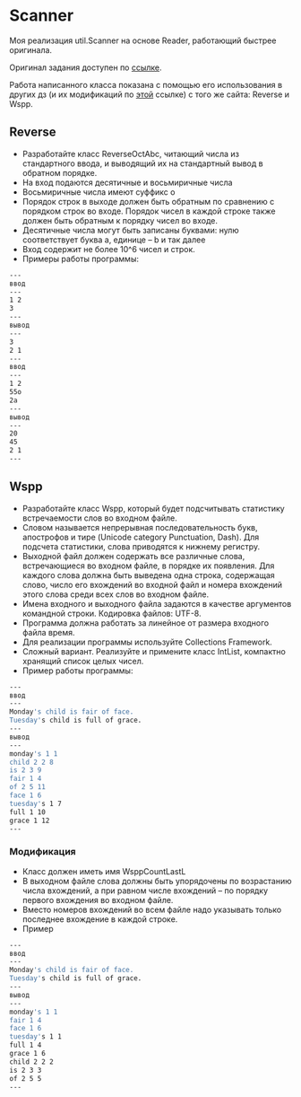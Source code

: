 # Scanner
Моя реализация util.Scanner на основе Reader, работающий быстрее оригинала.

Оригинал задания доступен по [ссылке](https://www.kgeorgiy.info/courses/prog-intro/homeworks.html#scanner).

Работа написанного класса показана с помощью его использования в других дз (и их модификаций по [этой](https://www.kgeorgiy.info/git/geo/prog-intro-2022/) ссылке) с того же сайта: Reverse и Wspp. 

## Reverse

- Разработайте класс ReverseOctAbc, читающий числа из стандартного ввода, и выводящий их на стандартный вывод в обратном порядке.
- На вход подаются десятичные и восьмиричные числа
- Восьмиричные числа имеют суффикс o
- Порядок строк в выходе должен быть обратным по сравнению с порядком строк во входе. Порядок чисел в каждой строке также должен быть обратным к порядку чисел во входе.
- Десятичные числа могут быть записаны буквами: нулю соответствует буква a, единице – b и так далее
- Вход содержит не более 10^6 чисел и строк.
- Примеры работы программы:
```sh
---
ввод
---
1 2
3
---
вывод
---
3
2 1
---
ввод
---
1 2
55o
2a
---
вывод
---
20 
45 
2 1 
---
```

## Wspp

- Разработайте класс Wspp, который будет подсчитывать статистику встречаемости слов во входном файле.
- Словом называется непрерывная последовательность букв, апострофов и тире (Unicode category Punctuation, Dash). Для подсчета статистики, слова приводятся к нижнему регистру.
- Выходной файл должен содержать все различные слова, встречающиеся во входном файле, в порядке их появления. Для каждого слова должна быть выведена одна строка, содержащая слово, число его вхождений во входной файл и номера вхождений этого слова среди всех слов во входном файле.
- Имена входного и выходного файла задаются в качестве аргументов командной строки. Кодировка файлов: UTF-8.
- Программа должна работать за линейное от размера входного файла время.
- Для реализации программы используйте Collections Framework.
- Сложный вариант. Реализуйте и примените класс IntList, компактно хранящий список целых чисел.
- Пример работы программы:

```sh
---
ввод
---
Monday's child is fair of face.
Tuesday's child is full of grace.
---
вывод
---
monday's 1 1
child 2 2 8
is 2 3 9
fair 1 4
of 2 5 11
face 1 6
tuesday's 1 7
full 1 10
grace 1 12
---
```

### Модификация
- Класс должен иметь имя WsppCountLastL
- В выходном файле слова должны быть упорядочены по возрастанию числа вхождений, а при равном числе вхождений – по порядку первого вхождения во входном файле.
- Вместо номеров вхождений во всем файле надо указывать только последнее вхождение в каждой строке.
- Пример

```sh
---
ввод
---
Monday's child is fair of face.
Tuesday's child is full of grace.
---
вывод
---
monday's 1 1
fair 1 4
face 1 6
tuesday's 1 1
full 1 4
grace 1 6
child 2 2 2
is 2 3 3
of 2 5 5
---
```
